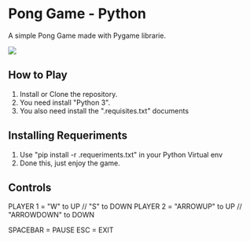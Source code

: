 # Pong Game - Python

A simple Pong Game made with Pygame librarie.

<img src=”C:\Users\chico\Pictures\Screenshots\PongGame.png”>

<h2>How to Play</h2>

1. Install or Clone the repository.
2. You need install "Python 3".
3. You also need install the ".requisites.txt" documents

<h2>Installing Requeriments</h2>

1. Use "pip install -r .requeriments.txt" in your Python Virtual env
2. Done this, just enjoy the game.

<h2>Controls</h2>

PLAYER 1 = "W" to UP // "S" to DOWN
PLAYER 2 = "ARROWUP" to UP // "ARROWDOWN" to DOWN

SPACEBAR = PAUSE
ESC = EXIT
